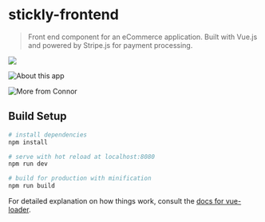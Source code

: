 # stickly-frontend

> Front end component for an eCommerce application. Built with Vue.js and powered by Stripe.js for payment processing.

![](https://cdn.scotch.io/2842/b7yhhuUPSGO1fEkMHD6P_sticks.jpeg)

![About this app](https://medium.com/employbl/standing-on-the-shoulders-of-giants-node-js-vue-2-stripe-heroku-and-amazon-s3-c6fe03ee1118)

![More from Connor](https://medium.com/@connorleech)

## Build Setup

``` bash
# install dependencies
npm install

# serve with hot reload at localhost:8080
npm run dev

# build for production with minification
npm run build
```

For detailed explanation on how things work, consult the [docs for vue-loader](http://vuejs.github.io/vue-loader).
